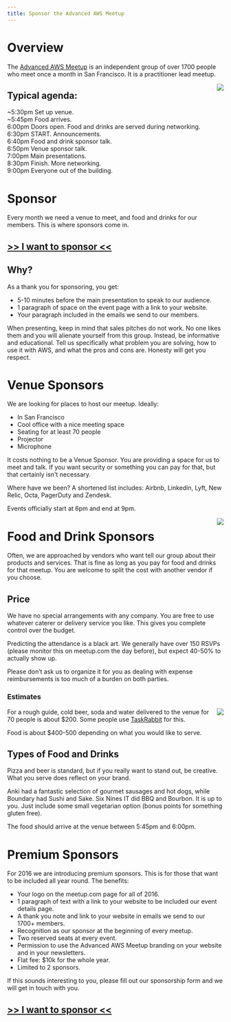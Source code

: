 ```yaml
---
title: Sponsor the Advanced AWS Meetup
---
```


# Overview

The [Advanced AWS Meetup](http://www.meetup.com/AdvancedAWS/) is an independent group of over 1700 people who meet once a month in San Francisco. It is a practitioner lead meetup.

<img src="/images/docker-on-aws.jpg" align="right">

## Typical agenda:

~5:30pm Set up venue.<br />
~5:45pm Food arrives.<br />
6:00pm  Doors open. Food and drinks are served during networking.<br />
6:30pm  START. Announcements.<br />
6:40pm  Food and drink sponsor talk.<br />
6:50pm  Venue sponsor talk.<br />
7:00pm  Main presentations.<br />
8:30pm  Finish. More networking.<br />
9:00pm  Everyone out of the building.<br />


# Sponsor

Every month we need a venue to meet, and food and drinks for our members. This is where sponsors come in.

## [>> I want to sponsor <<](http://goo.gl/forms/vruY0guok0)

## Why?

As a thank you for sponsoring, you get:

 -  5-10 minutes before the main presentation to speak to our audience.
 -  1 paragraph of space on the event page with a link to your website.
 -  Your paragraph included in the emails we send to our members.

When presenting, keep in mind that sales pitches do not work. No one likes them and you will alienate yourself from this group. Instead, be informative and educational. Tell us specifically what problem you are solving, how to use it with AWS, and what the pros and cons are. Honesty will get you respect.

# Venue Sponsors

We are looking for places to host our meetup. Ideally:

 -  In San Francisco
 -  Cool office with a nice meeting space
 -  Seating for at least 70 people
 -  Projector
 -  Microphone

It costs nothing to be a Venue Sponsor. You are providing a space for us to meet and talk. If you want security or something you can pay for that, but that certainly isn't necessary.

Where have we been? A shortened list includes: Airbnb, Linkedin, Lyft, New Relic, Octa, PagerDuty and Zendesk.

Events officially start at 6pm and end at 9pm.


<img src="/images/food-pasta.jpg" align="right">

# Food and Drink Sponsors

Often, we are approached by vendors who want tell our group about their products and services. That is fine as long as you pay for food and drinks for that meetup. You are welcome to split the cost with another vendor if you choose.

## Price

We have no special arrangements with any company. You are free to use whatever caterer or delivery service you like. This gives you complete control over the budget.

Predicting the attendance is a black art. We generally have over 150 RSVPs (please monitor this on meetup.com the day before), but expect 40-50% to actually show up.

Please don’t ask us to organize it for you as dealing with expense reimbursements is too much of a burden on both parties.

### Estimates

<img src="/images/food-sushi.jpg" align="right">

For a rough guide, cold beer, soda and water delivered to the venue for 70 people is about $200. Some people use [TaskRabbit](https://www.taskrabbit.com/locations/sf-bay-area) for this.

Food is about $400-500 depending on what you would like to serve.

## Types of Food and Drinks

Pizza and beer is standard, but if you really want to stand out, be creative. What you serve does reflect on your brand.

Anki had a fantastic selection of gourmet sausages and hot dogs, while Boundary had Sushi and Sake. Six Nines IT did BBQ and Bourbon. It is up to you. Just include some small vegetarian option (bonus points for something gluten free).

The food should arrive at the venue between 5:45pm and 6:00pm.


# Premium Sponsors

For 2016 we are introducing premium sponsors. This is for those that want to be included all year round. The benefits:

 -  Your logo on the meetup.com page for all of 2016.
 -  1 paragraph of text with a link to your website to be included our event details page.
 -  A thank you note and link to your website in emails we send to our 1700+ members.
 -  Recognition as our sponsor at the beginning of every meetup.
 -  Two reserved seats at every event.
 -  Permission to use the Advanced AWS Meetup branding on your website and in your newsletters.
 -  Flat fee: $10k for the whole year.
 -  Limited to 2 sponsors.

If this sounds interesting to you, please fill out our sponsorship form and we will get in touch with you.

## [>> I want to sponsor <<](http://goo.gl/forms/vruY0guok0)
